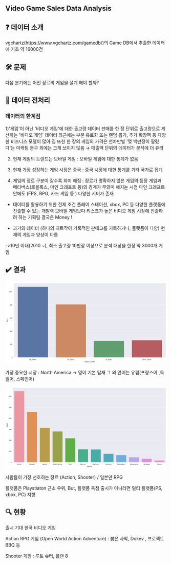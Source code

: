 ## Video Game Sales Data Analysis

## ❓ 데이터 소개
vgchartz(https://www.vgchartz.com/gamedb/)의 Game DB에서 추출한 데이터에 기초
약 16000건

## 🛠 문제
다음 분기에는 어떤 장르의 게임을 설계 해야 할까?

## 🧹 데이터 전처리
### 데이터의 한계점
1)'게임'이 아닌 '비디오 게임'에 대한 출고량 데이터
 판매를 한 장 단위로 출고량으로 계산하는 '비디오 게임' 데이터 
 최근에는 부분 유료화 또는 랜덤 뽑기, 추가 확장팩 등 다양한 비즈니스 모델이 많아 짐 
 또한 한 장의 게임의 가격은 천차만별 
 '몇 백만장이 팔렸다'는 마케팅 문구 외에는 크게 쓰이지 않음  → 매출액 단위의 데이터가 분석에 더 유리

2) 현재 게임의 트렌드는 모바일 게임 :  모바일 게임에 대한 통계가 없음 

3) 현재 가장 성장하는 게임 시장은 중국 : 중국 시장에 대한 통계를 기타 국가로 집계 

4) 게임의 장르 구분이 갈수록 희미 해짐 : 장르가 명확하지 않은 게임의 등장 
 게임과 메타버스(로블록스, 마인 크래프트 등)의 경계가 무의미 해지는 시점 
 마인 크래프트 안에도 (FPS, RPG, 카드 게임 등 ) 다양한 서버가 존재 

- 데이터를 활용하기 위한 전제 조건 
   플레이 스테이션, xbox, PC 등 다양한 플랫폼에 진출할 수 있는 개발력
   모바일 게임보다 리스크가 높은 비디오 게임 시장에 진출하려 하는 기획팀
   결국은 Money !

- 과거의 데이터 (하나의 히트작이 기록적인 판매고를 기록하거나, 플랫폼이 다양) 
  현재의 게임과 양상이 다름

->10년 이내(2010 ~), 최소 출고량 10만장 이상으로 분석 대상을 한정
약 3000개 게임
## ✔️ 결과

![캡처](/img/sales.png)

가장 중요한 시장 : North America -> 영어 기본 탑재
그 외 언어는 유럽(프랑스어 ,독일어, 스페인어)

![캡처](/img/genre.png)

사람들이 가장 선호하는 장르 (Action, Shooter) / 일본만 RPG

플랫폼은 Playstiaton 근소 우위,
But, 플랫폼 독점 출시가 아니라면 멀티 플랫폼(PS, xbox, PC) 지향


## 🔍 현황
출시 기대 한국 비디오 게임

Action RPG 게임 (Open World Action Adventure) : 붉은 사막, Dokev , 프로젝트 BBQ 등

Shooter 게임 : 루트 슈터, 플랜 8

